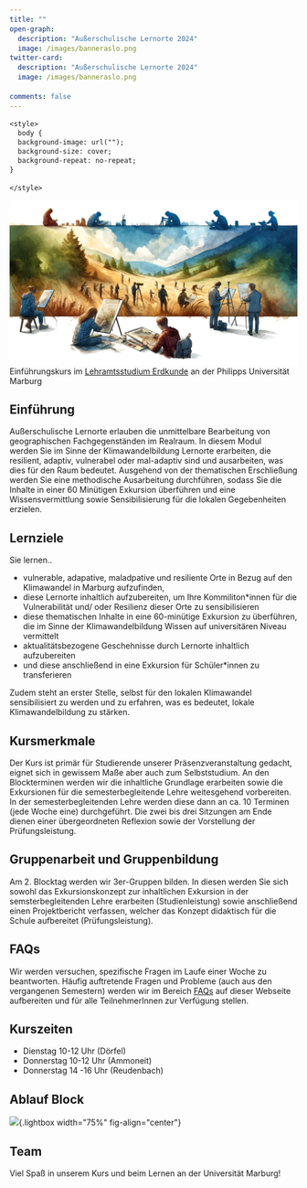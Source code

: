 ```yaml
---
title: ""
open-graph:
  description: "Außerschulische Lernorte 2024"
  image: /images/banneraslo.png
twitter-card:
  description: "Außerschulische Lernorte 2024"
  image: /images/banneraslo.png

comments: false
---
```


```{=html}
<style>
  body {
  background-image: url("");
  background-size: cover;
  background-repeat: no-repeat;
}
  
</style>
```
![](/images/banneraslo.png)
Einführungskurs im [Lehramtsstudium Erdkunde](https://www.uni-marburg.de/de/fb19/studium/studiengaenge/erdkunde-lehramt-gymnasium/herzlich-willkommen-beim-bachelor-geographie) an der Philipps Universität Marburg

## Einführung

Außerschulische Lernorte erlauben die unmittelbare Bearbeitung von geographischen Fachgegenständen im Realraum. In diesem Modul werden Sie im Sinne der Klimawandelbildung Lernorte erarbeiten, die resilient, adaptiv, vulnerabel oder mal-adaptiv sind und ausarbeiten, was dies für den Raum bedeutet. Ausgehend von der thematischen Erschließung werden Sie eine methodische Ausarbeitung durchführen, sodass Sie die Inhalte in einer 60 Minütigen Exkursion überführen und eine Wissensvermittlung sowie Sensibilisierung für die lokalen Gegebenheiten erzielen. 

## Lernziele

Sie lernen.. 
* vulnerable, adapative, maladpative und resiliente Orte in Bezug auf den Klimawandel in Marburg aufzufinden,
* diese Lernorte inhaltlich aufzubereiten, um Ihre Kommiliton*innen für die Vulnerabilität und/ oder Resilienz dieser Orte zu sensibilisieren 
* diese thematischen Inhalte in eine 60-minütige Exkursion zu überführen, die im Sinne der Klimawandelbildung Wissen auf universitären Niveau vermittelt
* aktualitätsbezogene Geschehnisse durch Lernorte inhaltlich aufzubereiten  
* und diese anschließend in eine Exkursion für Schüler*innen zu transferieren
  
Zudem steht an erster Stelle, selbst für den lokalen Klimawandel sensibilisiert zu werden und zu erfahren, was es bedeutet, lokale Klimawandelbildung zu stärken. 


## Kursmerkmale

Der Kurs ist primär für Studierende unserer Präsenzveranstaltung gedacht, eignet sich in gewissem Maße aber auch zum Selbststudium.
An den Blockterminen werden wir die inhaltliche Grundlage erarbeiten sowie die Exkursionen für die semesterbegleitende Lehre weitesgehend vorbereiten. In der semesterbegleitenden Lehre werden diese dann an ca. 10 Terminen (jede Woche eine) durchgeführt. Die zwei bis drei Sitzungen am Ende dienen einer übergeordneten Reflexion sowie der Vorstellung der Prüfungsleistung. 

## Gruppenarbeit und Gruppenbildung 
Am 2. Blocktag werden wir 3er-Gruppen bilden. In diesen werden Sie sich sowohl das Exkursionskonzept zur inhaltlichen Exkursion in der semsterbegleitenden Lehre erarbeiten (Studienleistung) sowie anschließend einen Projektbericht verfassen, welcher das Konzept didaktisch für die Schule aufbereitet (Prüfungsleistung).

## FAQs

Wir werden versuchen, spezifische Fragen im Laufe einer Woche zu beantworten. Häufig auftretende Fragen und Probleme (auch aus den vergangenen Semestern) werden wir im Bereich [FAQs](unit00/unit00-faq.qmd) auf dieser Webseite aufbereiten und für alle TeilnehmerInnen zur Verfügung stellen.

## Kurszeiten
* Dienstag 10-12 Uhr (Dörfel)
* Donnerstag 10-12 Uhr (Ammoneit)
* Donnerstag 14 -16 Uhr (Reudenbach)

## Ablauf Block 

![](../images/Blocktermin_Zeiten.png){.lightbox width="75%" fig-align="center"}

## Team

Viel Spaß in unserem Kurs und beim Lernen an der Universität Marburg!
